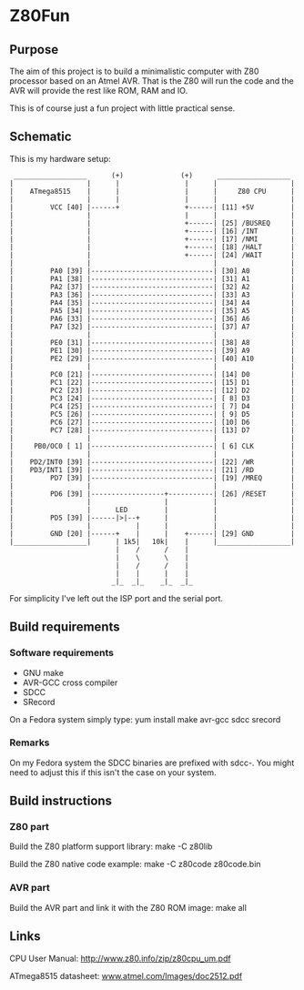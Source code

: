 # Z80Fun

## Purpose

The aim of this project is to build a minimalistic computer with Z80
processor based on an Atmel AVR. That is the Z80 will run the code and
the AVR will provide the rest like ROM, RAM and IO.

This is of course just a fun project with little practical sense.

## Schematic

This is my hardware setup:

```
 __________________      (+)              (+)      __________________                      
|                  |      |                |      |                  |
|    ATmega8515    |      |                |      |     Z80 CPU      |
|                  |      |                |      |                  |
|         VCC [40] |------+                +------| [11] +5V         |
|                  |                       |      |                  |
|                  |                       +------| [25] /BUSREQ     |
|                  |                       +------| [16] /INT        |
|                  |                       +------| [17] /NMI        |
|                  |                       +------| [18] /HALT       |
|                  |                       +------| [24] /WAIT       |
|                  |                              |                  |
|         PA0 [39] |------------------------------| [30] A0          |
|         PA1 [38] |------------------------------| [31] A1          |
|         PA2 [37] |------------------------------| [32] A2          |
|         PA3 [36] |------------------------------| [33] A3          |
|         PA4 [35] |------------------------------| [34] A4          |
|         PA5 [34] |------------------------------| [35] A5          |
|         PA6 [33] |------------------------------| [36] A6          |
|         PA7 [32] |------------------------------| [37] A7          |
|                  |                              |                  |
|         PE0 [31] |------------------------------| [38] A8          |
|         PE1 [30] |------------------------------| [39] A9          |
|         PE2 [29] |------------------------------| [40] A10         |
|                  |                              |                  |
|         PC0 [21] |------------------------------| [14] D0          |
|         PC1 [22] |------------------------------| [15] D1          |
|         PC2 [23] |------------------------------| [12] D2          |
|         PC3 [24] |------------------------------| [ 8] D3          |
|         PC4 [25] |------------------------------| [ 7] D4          |
|         PC5 [26] |------------------------------| [ 9] D5          |
|         PC6 [27] |------------------------------| [10] D6          |
|         PC7 [28] |------------------------------| [13] D7          |
|                  |                              |                  |
|     PB0/OC0 [ 1] |------------------------------| [ 6] CLK         |
|                  |                              |                  |
|    PD2/INT0 [39] |------------------------------| [22] /WR         |
|    PD3/INT1 [39] |------------------------------| [21] /RD         |
|         PD7 [39] |------------------------------| [19] /MREQ       |
|                  |                              |                  |
|         PD6 [39] |------------------+-----------| [26] /RESET      |
|                  |                  |           |                  |
|                  |      LED         |           |                  |
|         PD5 [39] |------|>|--+      |           |                  |
|                  |           |      |           |                  |
|         GND [20] |------+    |      |    +------| [29] GND         |
|__________________|      | 1k5|   10k|    |      |__________________|
                          |    /      /    |
                          |    \      \    |
                          |    /      /    |
                          |    |      |    |
                         _|_  _|_    _|_  _|_
```

For simplicity I've left out the ISP port and the serial port.

## Build requirements

### Software requirements

* GNU make
* AVR-GCC cross compiler
* SDCC
* SRecord

On a Fedora system simply type:
    yum install make avr-gcc sdcc srecord

### Remarks

On my Fedora system the SDCC binaries are prefixed with sdcc-. You might need
to adjust this if this isn't the case on your system.

## Build instructions

### Z80 part

Build the Z80 platform support library:
    make -C z80lib

Build the Z80 native code example:
    make -C z80code z80code.bin

### AVR part

Build the AVR part and link it with the Z80 ROM image:
    make all

## Links

CPU User Manual: http://www.z80.info/zip/z80cpu_um.pdf

ATmega8515 datasheet: www.atmel.com/Images/doc2512.pdf
